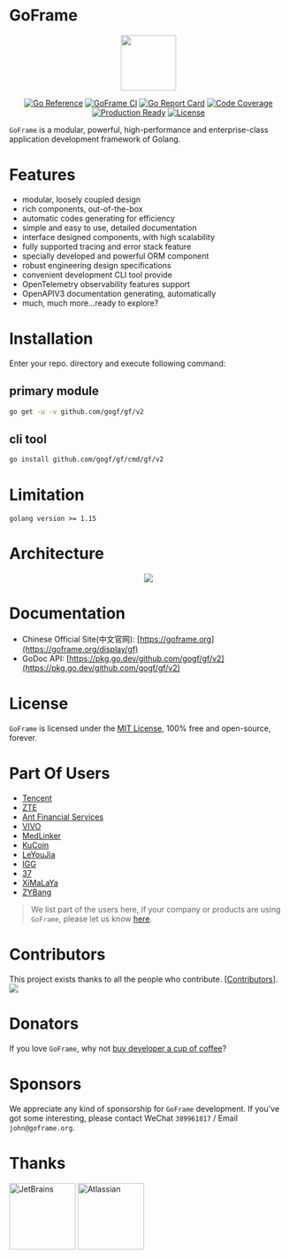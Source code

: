 # GoFrame

<div align=center>
<img src="https://goframe.org/statics/image/gf-head-large.png" width="100"/>

[![Go Reference](https://pkg.go.dev/badge/github.com/gogf/gf/v2.svg)](https://pkg.go.dev/github.com/gogf/gf/v2)
[![GoFrame CI](https://github.com/gogf/gf/actions/workflows/gf.yml/badge.svg)](https://github.com/gogf/gf/actions/workflows/gf.yml)
[![Go Report Card](https://goreportcard.com/badge/github.com/gogf/gf/v2)](https://goreportcard.com/report/github.com/gogf/gf/v2)
[![Code Coverage](https://codecov.io/gh/gogf/gf/branch/master/graph/badge.svg)](https://codecov.io/gh/gogf/gf)
[![Production Ready](https://img.shields.io/badge/production-ready-blue.svg)](https://github.com/gogf/gf)
[![License](https://img.shields.io/github/license/gogf/gf.svg?style=flat)](https://github.com/gogf/gf)
</div>

`GoFrame` is a modular, powerful, high-performance and enterprise-class application development framework of Golang.

# Features

- modular, loosely coupled design
- rich components, out-of-the-box
- automatic codes generating for efficiency
- simple and easy to use, detailed documentation
- interface designed components, with high scalability
- fully supported tracing and error stack feature
- specially developed and powerful ORM component
- robust engineering design specifications
- convenient development CLI tool provide
- OpenTelemetry observability features support
- OpenAPIV3 documentation generating, automatically
- much, much more...ready to explore?

# Installation

Enter your repo. directory and execute following command:

## primary module

```bash
go get -u -v github.com/gogf/gf/v2
```

## cli tool

```bash
go install github.com/gogf/gf/cmd/gf/v2
```

# Limitation

```
golang version >= 1.15
```

# Architecture

<div align=center>
<img src="https://goframe.org/download/attachments/1114119/arch.png"/>
</div>

# Documentation

- Chinese Official Site(中文官网): [https://goframe.org](https://goframe.org/display/gf)
- GoDoc API: [https://pkg.go.dev/github.com/gogf/gf/v2](https://pkg.go.dev/github.com/gogf/gf/v2)

# License

`GoFrame` is licensed under the [MIT License](LICENSE), 100% free and open-source, forever.

# Part Of Users

- [Tencent](https://www.tencent.com/)
- [ZTE](https://www.zte.com.cn/china/)
- [Ant Financial Services](https://www.antfin.com/)
- [VIVO](https://www.vivo.com/)
- [MedLinker](https://www.medlinker.com/)
- [KuCoin](https://www.kucoin.io/)
- [LeYouJia](https://www.leyoujia.com/)
- [IGG](https://igg.com)
- [37](https://www.37.com)
- [XiMaLaYa](https://www.ximalaya.com)
- [ZYBang](https://www.zybang.com/)

> We list part of the users here, if your company or products are using `GoFrame`, please let us know [here](https://goframe.org/pages/viewpage.action?pageId=1114415).

# Contributors

This project exists thanks to all the people who contribute. [[Contributors](https://github.com/gogf/gf/graphs/contributors)].
<a href="https://github.com/gogf/gf/graphs/contributors"><img src="https://contributors-img.web.app/image?repo=gogf/gf" /></a>

# Donators

If you love `GoFrame`, why not [buy developer a cup of coffee](https://goframe.org/pages/viewpage.action?pageId=1115633)?

# Sponsors

We appreciate any kind of sponsorship for `GoFrame` development. If you've got some interesting, please contact WeChat `389961817` / Email `john@goframe.org`.

# Thanks

<a href="https://www.jetbrains.com/?from=GoFrame"><img src="https://goframe.org/download/thumbnails/1114119/jetbrains.png" height="120" alt="JetBrains"/></a>
<a href="https://www.atlassian.com/?from=GoFrame"><img src="https://goframe.org/download/attachments/1114119/atlassian.jpg" height="120" alt="Atlassian"/></a>
